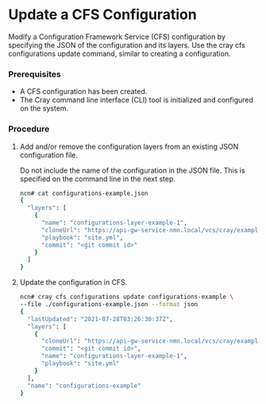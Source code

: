 # Update a CFS Configuration

Modify a Configuration Framework Service \(CFS\) configuration by specifying the JSON of the configuration and its layers. Use the cray cfs configurations update command, similar to creating a configuration.

### Prerequisites

-   A CFS configuration has been created.
-   The Cray command line interface \(CLI\) tool is initialized and configured on the system.

### Procedure

1.  Add and/or remove the configuration layers from an existing JSON configuration file.

    Do not include the name of the configuration in the JSON file. This is specified on the command line in the next step.

    ```bash
    ncn# cat configurations-example.json
    {
      "layers": [
        {
          "name": "configurations-layer-example-1",
          "cloneUrl": "https://api-gw-service-nmn.local/vcs/cray/example-repo.git",
          "playbook": "site.yml",
          "commit": "<git commit id>"
        }
      ]
    }
    ```

2.  Update the configuration in CFS.

    ```bash
    ncn# cray cfs configurations update configurations-example \
    --file ./configurations-example.json --format json
    {
      "lastUpdated": "2021-07-28T03:26:30:37Z",
      "layers": [
        {
          "cloneUrl": "https://api-gw-service-nmn.local/vcs/cray/example-repo.git",
          "commit": "<git commit id>",
          "name": "configurations-layer-example-1",
          "playbook": "site.yml"
        }
      ],
      "name": "configurations-example"
    }
    ```

